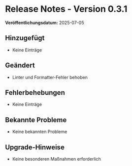 # Release Notes - Version 0.3.1

**Veröffentlichungsdatum:** 2025-07-05

## Hinzugefügt
- Keine Einträge

## Geändert
- Linter und Formatter-Fehler behoben

## Fehlerbehebungen
- Keine Einträge

## Bekannte Probleme
- Keine bekannten Probleme

## Upgrade-Hinweise
- Keine besonderen Maßnahmen erforderlich
